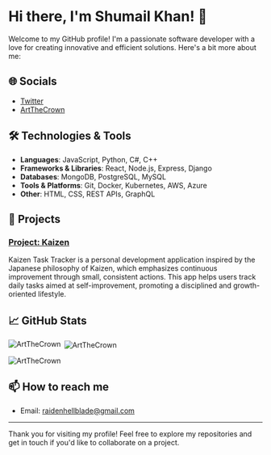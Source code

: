 # Hi there, I'm Shumail Khan! 👋

Welcome to my GitHub profile! I'm a passionate software developer with a love for creating innovative and efficient solutions. Here's a bit more about me:

## 🌐 Socials
- [Twitter](https://twitter.com/raidenhellblade/)
- [ArtTheCrown](https://artthecrown.unaux.com)

## 🛠 Technologies & Tools

- **Languages**: JavaScript, Python, C#, C++
- **Frameworks & Libraries**: React, Node.js, Express, Django
- **Databases**: MongoDB, PostgreSQL, MySQL
- **Tools & Platforms**: Git, Docker, Kubernetes, AWS, Azure
- **Other**: HTML, CSS, REST APIs, GraphQL

## 🚀 Projects

### [Project: Kaizen](https://github.com/ArtTheCrown/Kaizen)
Kaizen Task Tracker is a personal development application inspired by the Japanese philosophy of Kaizen, which emphasizes continuous improvement through small, consistent actions. This app helps users track daily tasks aimed at self-improvement, promoting a disciplined and growth-oriented lifestyle.

## 📈 GitHub Stats
<p><img align="left" src="https://github-readme-stats.vercel.app/api/top-langs?username=ArtTheCrown&show_icons=true&locale=en&layout=compact" alt="ArtTheCrown" /></p>

<p>&nbsp;<img align="center" src="https://github-readme-stats.vercel.app/api?username=ArtTheCrown&show_icons=true&locale=en" alt="ArtTheCrown" /></p>

<p><img align="center" src="https://github-readme-streak-stats.herokuapp.com/?user=ArtTheCrown&" alt="ArtTheCrown" /></p>


## 📫 How to reach me

- Email: raidenhellblade@gmail.com

---


Thank you for visiting my profile! Feel free to explore my repositories and get in touch if you'd like to collaborate on a project.
